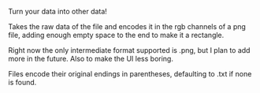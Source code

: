 Turn your data into other data!

Takes the raw data of the file and encodes it in the rgb channels of a png file, adding enough empty space to the end to make it a rectangle.

Right now the only intermediate format supported is .png, but I plan to add more in the future.  Also to make the UI less boring.

Files encode their original endings in parentheses, defaulting to .txt if none is found.
